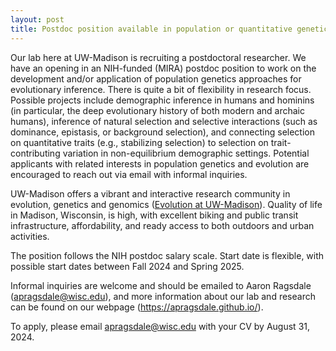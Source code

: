 ```yaml
---
layout: post
title: Postdoc position available in population or quantitative genetics
---
```


Our lab here at UW-Madison is recruiting a postdoctoral researcher. We have an
opening in an NIH-funded (MIRA) postdoc position to work on the development
and/or application of population genetics approaches for evolutionary
inference. There is quite a bit of flexibility in research focus. Possible
projects include demographic inference in humans and hominins (in particular,
the deep evolutionary history of both modern and archaic humans), inference of
natural selection and selective interactions (such as dominance, epistasis, or
background selection), and connecting selection on quantitative traits (e.g.,
stabilizing selection) to selection on trait-contributing variation in
non-equilibrium demographic settings. Potential applicants with related
interests in population genetics and evolution are encouraged to reach out via
email with informal inquiries.

UW-Madison offers a vibrant and interactive research community in evolution,
genetics and genomics ([Evolution at UW-Madison](https://evolution.wisc.edu/)).
Quality of life in Madison, Wisconsin, is high, with excellent biking and
public transit infrastructure, affordability, and ready access to both outdoors
and urban activities.

The position follows the NIH postdoc salary scale. Start date is flexible, with
possible start dates between Fall 2024 and Spring 2025.

Informal inquiries are welcome and should be emailed to Aaron Ragsdale
(apragsdale@wisc.edu), and more information about our lab and research can be
found on our webpage (https://apragsdale.github.io/).

To apply, please email apragsdale@wisc.edu with your CV by August 31, 2024.
